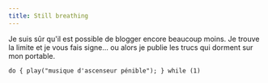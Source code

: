 ```yaml
---
title: Still breathing
---
```


Je suis sûr qu'il est possible de blogger encore beaucoup moins. Je trouve la
limite et je vous fais signe... ou alors je publie les trucs qui dorment sur
mon portable.

`do { play("musique d'ascenseur pénible"); } while (1)`

